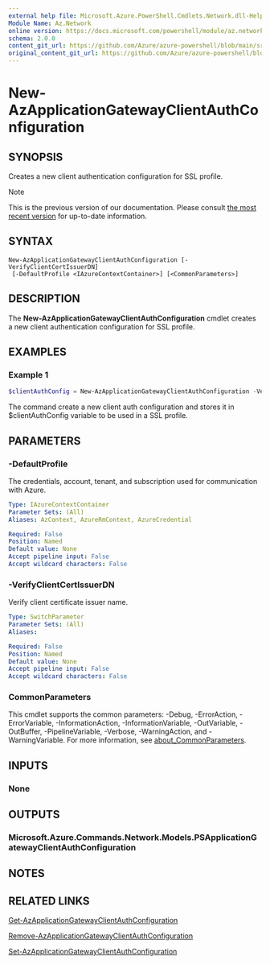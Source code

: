 ```yaml
---
external help file: Microsoft.Azure.PowerShell.Cmdlets.Network.dll-Help.xml
Module Name: Az.Network
online version: https://docs.microsoft.com/powershell/module/az.network/new-azapplicationgatewayclientauthconfiguration
schema: 2.0.0
content_git_url: https://github.com/Azure/azure-powershell/blob/main/src/Network/Network/help/New-AzApplicationGatewayClientAuthConfiguration.md
original_content_git_url: https://github.com/Azure/azure-powershell/blob/main/src/Network/Network/help/New-AzApplicationGatewayClientAuthConfiguration.md
---
```


# New-AzApplicationGatewayClientAuthConfiguration

## SYNOPSIS
Creates a new client authentication configuration for SSL profile.

> [!NOTE]
>This is the previous version of our documentation. Please consult [the most recent version](/powershell/module/az.network/new-azapplicationgatewayclientauthconfiguration) for up-to-date information.

## SYNTAX

```
New-AzApplicationGatewayClientAuthConfiguration [-VerifyClientCertIssuerDN]
 [-DefaultProfile <IAzureContextContainer>] [<CommonParameters>]
```

## DESCRIPTION
The **New-AzApplicationGatewayClientAuthConfiguration** cmdlet creates a new client authentication configuration for SSL profile.

## EXAMPLES

### Example 1
```powershell
$clientAuthConfig = New-AzApplicationGatewayClientAuthConfiguration -VerifyClientCertIssuerDN
```

The command create a new client auth configuration and stores it in $clientAuthConfig variable to be used in a SSL profile.

## PARAMETERS

### -DefaultProfile
The credentials, account, tenant, and subscription used for communication with Azure.

```yaml
Type: IAzureContextContainer
Parameter Sets: (All)
Aliases: AzContext, AzureRmContext, AzureCredential

Required: False
Position: Named
Default value: None
Accept pipeline input: False
Accept wildcard characters: False
```

### -VerifyClientCertIssuerDN
Verify client certificate issuer name.

```yaml
Type: SwitchParameter
Parameter Sets: (All)
Aliases:

Required: False
Position: Named
Default value: None
Accept pipeline input: False
Accept wildcard characters: False
```

### CommonParameters
This cmdlet supports the common parameters: -Debug, -ErrorAction, -ErrorVariable, -InformationAction, -InformationVariable, -OutVariable, -OutBuffer, -PipelineVariable, -Verbose, -WarningAction, and -WarningVariable. For more information, see [about_CommonParameters](http://go.microsoft.com/fwlink/?LinkID=113216).

## INPUTS

### None

## OUTPUTS

### Microsoft.Azure.Commands.Network.Models.PSApplicationGatewayClientAuthConfiguration

## NOTES

## RELATED LINKS

[Get-AzApplicationGatewayClientAuthConfiguration](./Get-AzApplicationGatewayClientAuthConfiguration.md)

[Remove-AzApplicationGatewayClientAuthConfiguration](./Remove-AzApplicationGatewayClientAuthConfiguration.md)

[Set-AzApplicationGatewayClientAuthConfiguration](./Set-AzApplicationGatewayClientAuthConfiguration.md)

